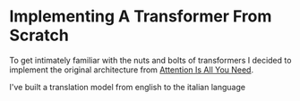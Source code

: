 # Implementing A Transformer From Scratch

To get intimately familiar with the nuts and bolts of transformers I decided to implement the original architecture from [Attention Is All You Need](https://arxiv.org/abs/1706.03762).

I've built a translation model from english to the italian language